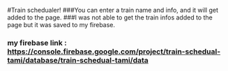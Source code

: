 #Train schedualer!
###You can enter a train name and info, and it will get added to the page.
###I was not able to get the train infos added to the page but it was saved to my firebase. 
### my firebase link : https://console.firebase.google.com/project/train-schedual-tami/database/train-schedual-tami/data
